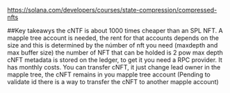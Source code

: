 https://solana.com/developers/courses/state-compression/compressed-nfts


##Key takeawys
the cNTF is about 1000 times cheaper than an SPL NFT.
A mapple tree account is needed, the rent for that accounts depends on the size and this is determined by the númber of nft you need  (maxdepth and max buffer size) the number of NFT that can be holded is 2 pow max depth
cNFT metadata is stored on the ledger, to get it you need a RPC provider. It has monthly costs.
You can transfer cNFT, it just change lead owner in the mapple tree, the cNFT remains in you mapple tree account (Pending to validate id there is a way to transfer the cNFT to another mapple account)
